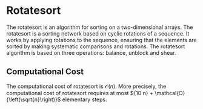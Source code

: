 # Rotatesort


The rotatesort is an algorithm for sorting on a two-dimensional arrays.
The rotatesort is a sorting network based on cyclic rotations of a sequence. 
It works by applying rotations to the sequence, ensuring that the elements are sorted by making systematic comparisons and rotations.
The rotatesort algorithm is based on three operations: balance, unblock and shear.


## Computational Cost

The computational cost of rotatesort is $\mathcal{O}{\left(n\right)}$.
More precisely, the computational cost of rotatesort requires at most ${10 n} + \mathcal{O}{\left(\sqrt{n}\right)}$ elementary steps.